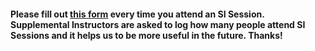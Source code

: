 #### Please fill out [this form](https://webforms2.msutexas.edu/TakeSurvey.aspx?PageNumber=1&SurveyID=82KKnp2K&Preview=true) every time you attend an SI Session. Supplemental Instructors are asked to log how many people attend SI Sessions and it helps us to be more useful in the future. Thanks!